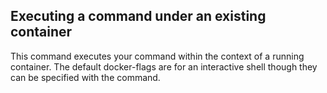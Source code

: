 <!-- post: -->


## Executing a command under an existing container

This command executes your command within the context of a running container. The default docker-flags are for an interactive shell though they can be specified with the command.

